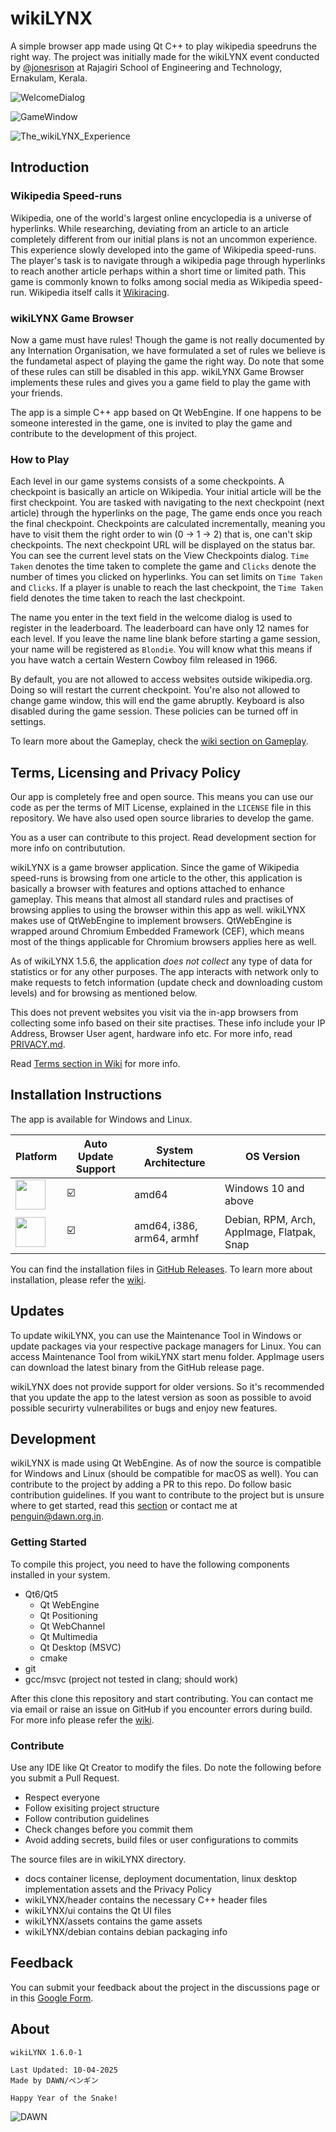 # wikiLYNX

A simple browser app made using Qt C++ to play wikipedia speedruns the right way. The project was initially made for the wikiLYNX event conducted by [@jonesrison](https://jonesrison.github.io) at Rajagiri School of Engineering and Technology, Ernakulam, Kerala.

![WelcomeDialog](https://cdn.dawn.org.in/projects/wikilynx/screenshots/WelcomeDialog.png)

![GameWindow](https://cdn.dawn.org.in/projects/wikilynx/screenshots/GameWindow.png)

![The_wikiLYNX_Experience](https://cdn.dawn.org.in/projects/wikilynx/screenshots/Banner_The_wikiLYNX_Experience.png)

## Introduction

### Wikipedia Speed-runs

Wikipedia, one of the world's largest online encyclopedia is a universe of hyperlinks. While researching, deviating from an article to an article completely different from our initial plans is not an uncommon experience. This experience slowly developed into the game of Wikipedia speed-runs. The player's task is to navigate through a wikipedia page through hyperlinks to reach another article perhaps within a short time or limited path.
This game is commonly known to folks among social media as Wikipedia speed-run. Wikipedia itself calls it [Wikiracing](https://wikipedia.org/wiki/Wikiracing).

### wikiLYNX Game Browser

Now a game must have rules! Though the game is not really documented by any Internation Organisation, we have formulated a set of rules we believe is the fundametal aspect of playing the game the right way. Do note that some of these rules can still be disabled in this app. wikiLYNX Game Browser implements these rules and gives you a game field to play the game with your friends.

The app is a simple C++ app based on Qt WebEngine. If one happens to be someone interested in the game, one is invited to play the game and contribute to the development of this project.

### How to Play

Each level in our game systems consists of a some checkpoints. A checkpoint is basically an article on Wikipedia. Your initial article will be the first checkpoint. You are tasked with navigating to the next checkpoint (next article) through the hyperlinks on the page, The game ends once you reach the final checkpoint. Checkpoints are calculated incrementally, meaning you have to visit them the right order to win (0 -> 1 -> 2) that is, one can't skip checkpoints. The next checkpoint URL will be displayed on the status bar. You can see the current level stats on the View Checkpoints dialog. `Time Taken` denotes the time taken to complete the game and `Clicks` denote the number of times you clicked on hyperlinks. You can set limits on `Time Taken` and `Clicks`. If a player is unable to reach the last checkpoint, the `Time Taken` field denotes the time taken to reach the last checkpoint.

The name you enter in the text field in the welcome dialog is used to register in the leaderboard. The leaderboard can have only 12 names for each level. If you leave the name line blank before starting a game session, your name will be registered as `Blondie`. You will know what this means if you have watch a certain Western Cowboy film released in 1966.

By default, you are not allowed to access websites outside wikipedia.org. Doing so will restart the current checkpoint. You're also not allowed to change game window, this will end the game abruptly. Keyboard is also disabled during the game session. These policies can be turned off in settings.

To learn more about the Gameplay, check the [wiki section on Gameplay](https://github.com/flamboyantpenguin/wikilynx/wiki/Game-%7C-Gameplay).

## Terms, Licensing and Privacy Policy

Our app is completely free and open source. This means you can use our code as per the terms of MIT License, explained in the `LICENSE` file in this repository. We have also used open source libraries to develop the game.

You as a user can contribute to this project. Read development section for more info on contributution.

wikiLYNX is a game browser application. Since the game of Wikipedia speed-runs is browsing from one article to the other, this application is basically a browser with features and options attached to enhance gameplay. This means that almost all standard rules and practises of browsing applies to using the browser within this app as well.
wikiLYNX makes use of QtWebEngine to implement browsers. QtWebEngine is wrapped around Chromium Embedded Framework (CEF), which means most of the things applicable for Chromium browsers applies here as well.

As of wikiLYNX 1.5.6, the application *does not collect* any type of data for statistics or for any other purposes. The app interacts with network only to make requests to fetch information (update check and downloading custom levels) and for browsing as mentioned below.

This does not prevent websites you visit via the in-app browsers from collecting some info based on their site practises. These info include your IP Address, Browser User agent, hardware info etc. For more info, read [PRIVACY.md](https://github.com/flamboyantpenguin/wikilynx/blob/master/docs/PRIVACY.md).

Read [Terms section in Wiki](https://github.com/flamboyantpenguin/wikilynx/wiki/Development) for more info.

## Installation Instructions

The app is available for Windows and Linux.

| Platform                                                                                                                 | Auto Update Support | System Architecture  | OS Version            |
| -------------------------------------------------------------------------------------------------------------------------|------------- | -------------------- | --------------------- |
| [<img src="https://github.com/user-attachments/assets/410801d9-79a6-4a69-b783-976f0592ecdb" width="48">](https://github.com/flamboyantpenguin/wikilynx/wiki/Installation#windows)                   |      ☑️      |  amd64               | Windows 10 and above  |
| [<img src="https://github.com/user-attachments/assets/041eb89f-7c98-4e18-b3c9-ac448558a9dd" width="48">](https://github.com/flamboyantpenguin/wikilynx/wiki/Installation#linux)                   |      ☑️      |  amd64, i386, arm64, armhf | Debian, RPM, Arch, AppImage, Flatpak, Snap    |

You can find the installation files in [GitHub Releases](https://github.com/flamboyantpenguin/wikilynx/releases/latest). To learn more about installation, please refer the [wiki](https://github.com/flamboyantpenguin/wikilynx/wiki/Installation).

## Updates

To update wikiLYNX, you can use the Maintenance Tool in Windows or update packages via your respective package managers for Linux. You can access Maintenance Tool from wikiLYNX start menu folder. AppImage users can download the latest binary from the GitHub release page. 

wikiLYNX does not provide support for older versions. So it's recommended that you update the app to the latest version as soon as possible to avoid possible securirty vulnerabilites or bugs and enjoy new features. 

## Development

wikiLYNX is made using Qt WebEngine. As of now the source is compatible for Windows and Linux (should be compatible for macOS as well). You can contribute to the project by adding a PR to this repo. Do follow basic contribution guidelines. If you want to contribute to the project but is unsure where to get started, read this [section](https://github.com/flamboyantpenguin/wikilynx/wiki/Development) or contact me at [penguin@dawn.org.in](mailto:penguin@dawn.org.in).

### Getting Started

To compile this project, you need to have the following components installed in your system.

- Qt6/Qt5
  - Qt WebEngine
  - Qt Positioning
  - Qt WebChannel
  - Qt Multimedia
  - Qt Desktop (MSVC)
  - cmake
- git
- gcc/msvc (project not tested in clang; should work)

After this clone this repository and start contributing. You can contact me via email or raise an issue on GitHub if you
encounter errors during build. For more info please refer the [wiki](https://github.com/flamboyantpenguin/wikilynx/wiki/Development).

### Contribute

Use any IDE like Qt Creator to modify the files. Do note the following before you submit a Pull Request.

- Respect everyone
- Follow exisiting project structure
- Follow contribution guidelines
- Check changes before you commit them
- Avoid adding secrets, build files or user configurations to commits

The source files are in wikiLYNX directory.

- docs container license, deployment documentation, linux desktop implementation assets and the Privacy Policy
- wikiLYNX/header contains the necessary C++ header files
- wikiLYNX/ui contains the Qt UI files
- wikiLYNX/assets contains the game assets
- wikiLYNX/debian contains debian packaging info

## Feedback

You can submit your feedback about the project in the discussions page or in this [Google Form](https://forms.gle/SScZKbFLFBffdVay8).

## About

```Txt
wikiLYNX 1.6.0-1

Last Updated: 10-04-2025
Made by DAWN/ペンギン

Happy Year of the Snake!
```

![DAWN](https://cdn.dawn.org.in/base/logo/DAWN.svg)
